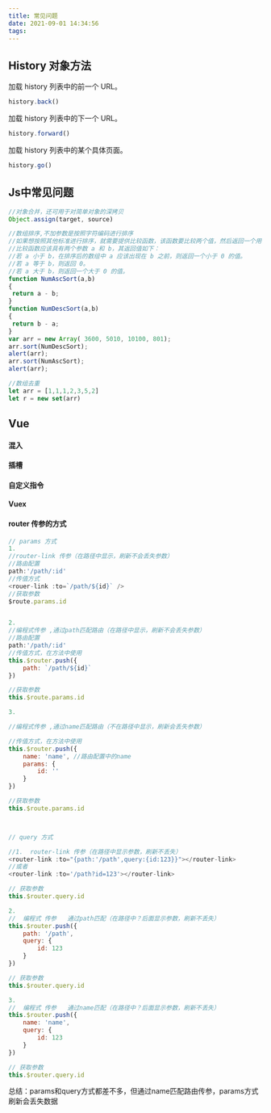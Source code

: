 ```yaml
---
title: 常见问题
date: 2021-09-01 14:34:56
tags:
---
```


## History 对象方法

加载 history 列表中的前一个 URL。
``` JavaScript
history.back()	
```
加载 history 列表中的下一个 URL。
``` JavaScript
history.forward()
```

加载 history 列表中的某个具体页面。
``` JavaScript
history.go()		
```
<!--more-->


## Js中常见问题
``` JavaScript
//对象合并，还可用于对简单对象的深拷贝
Object.assign(target, source)

//数组排序,不加参数是按照字符编码进行排序
//如果想按照其他标准进行排序，就需要提供比较函数，该函数要比较两个值，然后返回一个用于说明这两个值的相对顺序的数字。
//比较函数应该具有两个参数 a 和 b，其返回值如下：
//若 a 小于 b，在排序后的数组中 a 应该出现在 b 之前，则返回一个小于 0 的值。
//若 a 等于 b，则返回 0。
//若 a 大于 b，则返回一个大于 0 的值。
function NumAscSort(a,b)
{
 return a - b;
}
function NumDescSort(a,b)
{
 return b - a;
}
var arr = new Array( 3600, 5010, 10100, 801); 
arr.sort(NumDescSort);
alert(arr);
arr.sort(NumAscSort);
alert(arr);

//数组去重
let arr = [1,1,1,2,3,5,2]
let r = new set(arr)

```


## Vue

#### 混入

#### 插槽


#### 自定义指令

#### Vuex


#### router 传参的方式

``` JavaScript
// params 方式
1.
//router-link 传参（在路径中显示，刷新不会丢失参数）
//路由配置
path:'/path/:id'
//传值方式
<rouer-link :to=`/path/${id}` />
//获取参数
$route.params.id


2.
//编程式传参 ,通过path匹配路由（在路径中显示，刷新不会丢失参数）
//路由配置
path:'/path/:id'
//传值方式，在方法中使用
this.$router.push({
    path: `/path/${id}`
})

//获取参数
this.$route.params.id

3.

//编程式传参 ,通过name匹配路由（不在路径中显示，刷新会丢失参数）

//传值方式，在方法中使用
this.$router.push({
    name: 'name', //路由配置中的name
    params: {
        id: ''
    }
})

//获取参数
this.$route.params.id



// query 方式

//1.  router-link 传参（在路径中显示参数，刷新不丢失）
<router-link :to="{path:'/path',query:{id:123}}"></router-link>
//或者
<router-link :to='/path?id=123'></router-link>

// 获取参数
this.$router.query.id

2.
//  编程式 传参   通过path匹配（在路径中？后面显示参数，刷新不丢失）
this.$router.push({
    path: '/path',
    query: {
        id: 123
    }
})

// 获取参数
this.$router.query.id

3.
//  编程式 传参   通过name匹配（在路径中？后面显示参数，刷新不丢失）
this.$router.push({
    name: 'name',
    query: {
        id: 123
    }
})

// 获取参数
this.$router.query.id

```

总结：params和query方式都差不多，但通过name匹配路由传参，params方式刷新会丢失数据
	
